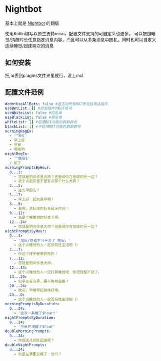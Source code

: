 # Nightbot
基本上就是 [Nightbot](https://github.com/BillYang2016/nightbot) 的翻版

使用Kotlin编写以原生支持mirai，配置文件支持的可自定义也更多。
可以按照睡觉/清醒时长任意指定消息内容，而且可以从多条消息中随机。同时也可以自定义连续睡觉/起床两次的消息

## 如何安装
把jar丢到plugins文件夹里就行，没上mcl

## 配置文件范例
```yaml
doNotUseAllBots: false #是否对所有BOT账号启用该插件
useBotList: [] #启用插件的BOT账号
useWhiteList: false #白名单
useBlackList: false #黑名单
whiteList: [] #启用BOT功能的群聊群号
blackList: [] #不启用BOT功能的群聊群号
morningRegEx: 
  - '^早$'
  - 早上好
  - 早安
  - 哦哈哟
nightRegEx: 
  - '^晚安$'
  - 眠了
morningPromptsByHour: 
  0...3: 
    - 您就是阴间作息大师？还是说你在地球的另一边？
    - 这个点起床是不是有点那个什么大病？
  3...5: 
    - 这么早的么？
  5...7: 
    - 早上好！起的真早啊！
  8...9: 
    - 看啊，这标准的社畜起床时间！
  9...12: 
    - 真是个睡懒觉的好季节啊。
  12...24: 
    - 您就是阴间作息大师？还是说你在地球的另一边？
nightPromptsByHour: 
  0...3: 
    - '加班/熬夜学习辛苦了 晚安。'
    - 这个点睡觉的人一定没有性生活吧（）
  3...7: 
    - 你这个样子是要猝死的！
  7...12: 
    - 您就是阴间作息大师。
  12...14: 
    - 这个点睡觉的人一定打算睡觉吧，你把我整不会了。
  14...20: 
    - 似乎还有点早，要不再刷会番？
  20...24: 
    - 晚安，早睡早起身体好哦。
  23...0: 
    - 这个点睡觉的人一定没有性生活吧（）
morningPromptsByDuration: 
  0...24: 
    - '这次一共睡了$hour!'
nightPromptsByDuration: 
  0...24: 
    - '今天你清醒了$hour'
doubleMorningPrompts: 
  0...24: 
    - 你搁这儿仰卧起坐呢？
doubleNightPrompts: 
  0...24: 
    - 你是在梦里又睡了一觉吗？
```
